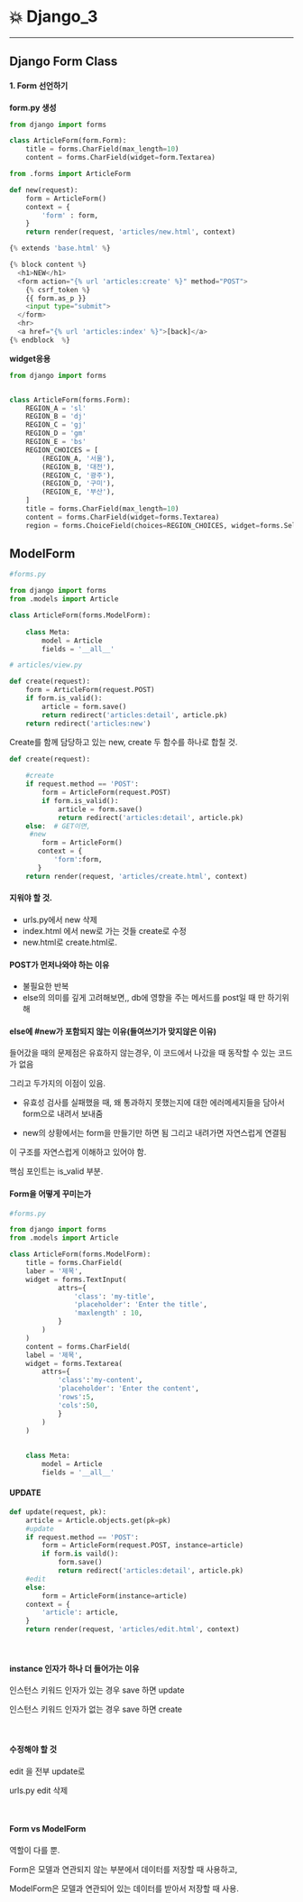# :boom: Django_3

---



## Django Form Class



#### 1. Form 선언하기



**form.py 생성**

```python
from django import forms

class ArticleForm(form.Form):
    title = forms.CharField(max_length=10)
    content = forms.CharField(widget=form.Textarea)
```



```python
from .forms import ArticleForm

def new(request):
    form = ArticleForm()
    context = {
        'form' : form,
    }
    return render(request, 'articles/new.html', context)
```



```python
{% extends 'base.html' %}

{% block content %}
  <h1>NEW</h1>
  <form action="{% url 'articles:create' %}" method="POST">
    {% csrf_token %}
    {{ form.as_p }}
    <input type="submit">
  </form>
  <hr>
  <a href="{% url 'articles:index' %}">[back]</a>
{% endblock  %}
```



**widget응용**

```python
from django import forms


class ArticleForm(forms.Form):
    REGION_A = 'sl'
    REGION_B = 'dj'
    REGION_C = 'gj'
    REGION_D = 'gm'
    REGION_E = 'bs'
    REGION_CHOICES = [
        (REGION_A, '서울'),
        (REGION_B, '대전'),
        (REGION_C, '광주'),
        (REGION_D, '구미'),
        (REGION_E, '부산'),
    ]
    title = forms.CharField(max_length=10)
    content = forms.CharField(widget=forms.Textarea)
    region = forms.ChoiceField(choices=REGION_CHOICES, widget=forms.Select())
```





## ModelForm



```python
#forms.py

from django import forms
from .models import Article

class ArticleForm(forms.ModelForm):
    
    class Meta:
        model = Article
        fields = '__all__'
```



```python
# articles/view.py

def create(request):
    form = ArticleForm(request.POST)
    if form.is_valid():
        article = form.save()
        return redirect('articles:detail', article.pk)
    return redirect('articles:new')
```



Create를 함께 담당하고 있는 new, create 두 함수를 하나로 합칠 것.

```python
def create(request):
      
    #create
    if request.method == 'POST':
        form = ArticleForm(request.POST)
        if form.is_valid():
            article = form.save()
            return redirect('articles:detail', article.pk)
    else:  # GET이면,
     #new
    	form = ArticleForm()
       context = {
           'form':form,
       }
    return render(request, 'articles/create.html', context)
```

#### 지워야 할 것.

- urls.py에서 new 삭제
- index.html 에서 new로 가는 것들 create로 수정
- new.html로 create.html로.



#### POST가 먼저나와야 하는 이유

- 불필요한 반복
- else의 의미를 깊게 고려해보면,, db에 영향을 주는 메서드를 post일 때 만 하기위해





#### else에 #new가 포함되지 않는 이유(들여쓰기가 맞지않은 이유)

들어갔을 때의 문제점은 유효하지 않는경우, 이 코드에서 나갔을 때 동작할 수 있는 코드가 없음

그리고 두가지의 이점이 있음.

- 유효성 검사를 실패했을 때, 왜 통과하지 못했는지에 대한 에러메세지들을 담아서 form으로 내려서 보내줌

- new의 상황에서는 form을 만들기만 하면 됨 그리고 내려가면 자연스럽게 연결됨

이 구조를 자연스럽게 이해하고 있어야 함.

핵심 포인트는 is_valid 부분.





#### Form을 어떻게 꾸미는가

```python
#forms.py

from django import forms
from .models import Article

class ArticleForm(forms.ModelForm):
    title = forms.CharField(
    laber = '제목',
    widget = forms.TextInput(
    		attrs={
                'class': 'my-title',
                'placeholder': 'Enter the title',
                'maxlength' : 10,
            }
    	)
    )
    content = forms.CharField(
    label = '제목',
    widget = forms.Textarea(
    	attrs={
            'class':'my-content',
            'placeholder': 'Enter the content',
            'rows':5,
            'cols':50,
        	}
    	)
    )
    
    
    class Meta:
        model = Article
        fields = '__all__'
```



#### UPDATE

```python
def update(request, pk):
    article = Article.objects.get(pk=pk)
    #update
    if request.method == 'POST':
        form = ArticleForm(request.POST, instance=article)
        if form.is vaild():
            form.save()
        	return redirect('articles:detail', article.pk)
    #edit
    else:
        form = ArticleForm(instance=article)
    context = {
        'article': article,
    }
    return render(request, 'articles/edit.html', context)
```

​																				

#### instance 인자가 하나 더 들어가는 이유

인스턴스 키워드 인자가 있는 경우 save 하면 update

인스턴스 키워드 인자가 없는 경우 save 하면 create

​														

#### 수정해야 할 것

edit 을 전부 update로

urls.py edit 삭제

​											

#### Form vs ModelForm

역할이 다를 뿐. 

Form은 모델과 연관되지 않는 부분에서 데이터를 저장할 때 사용하고,

ModelForm은 모델과 연관되어 있는 데이터를 받아서 저장할 때 사용.
